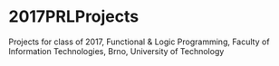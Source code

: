 # 2017PRLProjects
Projects for class of 2017, Functional &amp; Logic Programming, Faculty of Information Technologies, Brno, University of Technology
